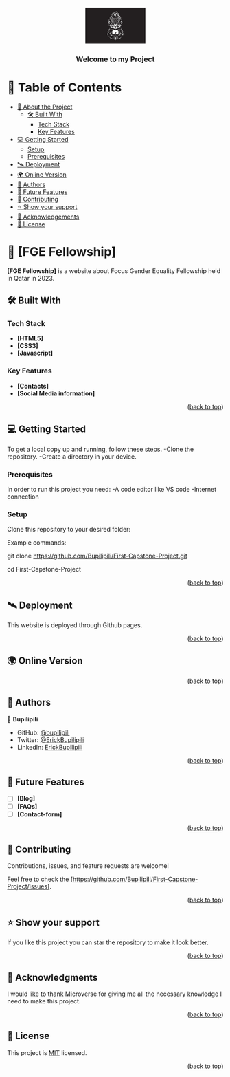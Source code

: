 <a name="readme-top"></a>

<div align="center">
  <img src="./Features/images/logo.png" alt="logo" width="140"  height="auto" />
  <br/>

  <h3><b>Welcome to my Project</b></h3>

</div>

# 📗 Table of Contents

- [📖 About the Project](#about-project)
  - [🛠 Built With](#built-with)
    - [Tech Stack](#tech-stack)
    - [Key Features](#key-features)
- [💻 Getting Started](#getting-started)
  - [Setup](#setup)
  - [Prerequisites](#prerequisites)
- [🛰️ Deployment](#deployment)  
- [🌍 Online Version](#online-version) 
- [👥 Authors](#authors)
- [🔭 Future Features](#future-features)
- [🤝 Contributing](#contributing)
- [⭐️ Show your support](#support)
- [🙏 Acknowledgements](#acknowledgements)
- [📝 License](#license)



# 📖 [FGE Fellowship] <a name="about-project"></a>

**[FGE Fellowship]** is a website about Focus Gender Equality Fellowship held in Qatar in 2023. 

## 🛠 Built With <a name="built-with"></a>

### Tech Stack <a name="tech-stack"></a>

 - **[HTML5]**
- **[CSS3]**
- **[Javascript]**

### Key Features <a name="key-features"></a>

- **[Contacts]**
- **[Social Media information]**

<p align="right">(<a href="#readme-top">back to top</a>)</p>

## 💻 Getting Started <a name="getting-started"></a>

To get a local copy up and running, follow these steps.
-Clone the repository.
-Create a directory in your device.

### Prerequisites

In order to run this project you need:
-A code editor like VS code
-Internet connection

### Setup

Clone this repository to your desired folder:

Example commands:

  git clone https://github.com/Bupilipili/First-Capstone-Project.git
 
  cd First-Capstone-Project

<p align="right">(<a href="#readme-top">back to top</a>)</p>


## 🛰️ Deployment <a name="deployment"></a>

  This website is deployed through Github pages.

<p align="right">(<a href="#readme-top">back to top</a>)</p>


## 🌍 Online Version <a name="online-version"></a>
  
  
  
<p align="right">(<a href="#readme-top">back to top</a>)</p>


## 👥 Authors <a name="authors"></a>

👤 **Bupilipili**

- GitHub: [@bupilipili](https://github.com/bupilipili)
- Twitter: [@ErickBupilipili](https://twitter.com/ErickBupilpili)
- LinkedIn: [ErickBupilipili](https://linkedin.com/in/ErickBupilipili)

<p align="right">(<a href="#readme-top">back to top</a>)</p>


## 🔭 Future Features <a name="future-features"></a>

- [ ] **[Blog]**
- [ ] **[FAQs]**
- [ ] **[Contact-form]**

<p align="right">(<a href="#readme-top">back to top</a>)</p>


## 🤝 Contributing <a name="contributing"></a>

Contributions, issues, and feature requests are welcome!

Feel free to check the [https://github.com/Bupilipili/First-Capstone-Project/issues].

<p align="right">(<a href="#readme-top">back to top</a>)</p>


## ⭐️ Show your support <a name="support"></a>

If you like this project you can star the repository to make it look better.

<p align="right">(<a href="#readme-top">back to top</a>)</p>


## 🙏 Acknowledgments <a name="acknowledgements"></a>

I would like to thank Microverse for giving me all the necessary knowledge I need to make this project.

<p align="right">(<a href="#readme-top">back to top</a>)</p>


## 📝 License <a name="license"></a>

This project is [MIT](./MIT.md) licensed.

<p align="right">(<a href="#readme-top">back to top</a>)</p>
